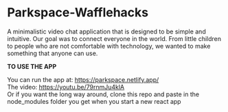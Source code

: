 # Parkspace-Wafflehacks
A minimalistic video chat application that is designed to be simple and intuitive.
Our goal was to connect everyone in the world. From little children to people who are not comfortable with technology, we wanted to make something that anyone can use.

**TO USE THE APP**

You can run the app at: https://parkspace.netlify.app/<br />
The video: https://youtu.be/79rnmJu4klA <br />
Or if you want the long way around, clone this repo and paste in the node_modules folder you get when you start a new react app
